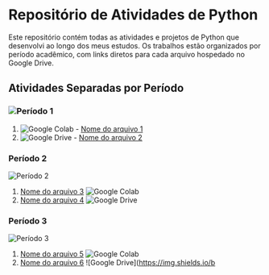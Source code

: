 # Repositório de Atividades de Python

Este repositório contém todas as atividades e projetos de Python que desenvolvi ao longo dos meus estudos. Os trabalhos estão organizados por período acadêmico, com links diretos para cada arquivo hospedado no Google Drive.

## Atividades Separadas por Período

### ![Período 1](https://img.shields.io/badge/Período-1-blue)
1. ![Google Colab](https://img.shields.io/badge/Google_Colab-F9AB00?logo=googlecolab&logoColor=white) - [Nome do arquivo 1](https://link_do_drive_para_o_arquivo_1) 
2. ![Google Drive](https://img.shields.io/badge/Google_Drive-4285F4?logo=googledrive&logoColor=white) - [Nome do arquivo 2](https://link_do_drive_para_o_arquivo_2) 

### Período 2
![Período 2](https://img.shields.io/badge/Período-2-blue)
1. [Nome do arquivo 3](https://link_do_drive_para_o_arquivo_3) ![Google Colab](https://img.shields.io/badge/Google_Colab-F9AB00?logo=googlecolab&logoColor=white)
2. [Nome do arquivo 4](https://link_do_drive_para_o_arquivo_4) ![Google Drive](https://img.shields.io/badge/Google_Drive-4285F4?logo=googledrive&logoColor=white)

### Período 3
![Período 3](https://img.shields.io/badge/Período-3-blue)
1. [Nome do arquivo 5](https://link_do_drive_para_o_arquivo_5) ![Google Colab](https://img.shields.io/badge/Google_Colab-F9AB00?logo=googlecolab&logoColor=white)
2. [Nome do arquivo 6](https://link_do_drive_para_o_arquivo_6) ![Google Drive](https://img.shields.io/b
